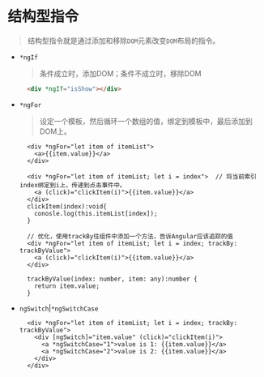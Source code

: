 # 结构型指令

> 结构型指令就是通过添加和移除`DOM`元素改变`DOM`布局的指令。

- `*ngIf`
  > 条件成立时，添加DOM；条件不成立时，移除DOM
  ```html
    <div *ngIf="isShow"></div>
  ```

- `*ngFor`
  > 设定一个模板，然后循环一个数组的值，绑定到模板中，最后添加到DOM上。
  ```
    <div *ngFor="let item of itemList">
      <a>{{item.value}}</a>
    </div>

    <div *ngFor="let item of itemList; let i = index">  // 将当前索引index绑定到i上，传递到点击事件中。
      <a (click)="clickItem(i)">{{item.value}}</a> 
    </div>
    clickItem(index):void{
      conosle.log(this.itemList[index]);
    }

    // 优化，使用trackBy往组件中添加一个方法，告诉Angular应该追踪的值
    <div *ngFor="let item of itemList; let i = index; trackBy: trackByValue">
      <a (click)="clickItem(i)">{{item.value}}</a>
    </div>

    trackByValue(index: number, item: any):number {
      return item.value;
    }
  ```

- `ngSwitch`|`*ngSwitchCase`
  ```
    <div *ngFor="let item of itemList; let i = index; trackBy: trackByValue">
      <div [ngSwitch]="item.value" (click)="clickItem(i)">
        <a *ngSwitchCase="1">value is 1: {{item.value}}</a>
        <a *ngSwitchCase="2">value is 2: {{item.value}}</a>
      </div>
    </div>
  ```
